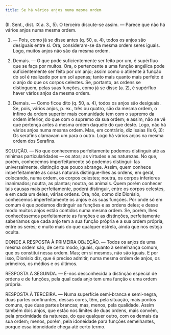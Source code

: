 ```yaml
---
title: Se há vários anjos numa mesma ordem
---
```


(II. Sent., dist. IX a. 3., 5).
  O terceiro discute-se assim. — Parece que não há vários anjos numa mesma ordem.  

1. — Pois, como já se disse antes (q. 50, a. 4), todos os anjos são desiguais entre si. Ora, consideram-se da mesma ordem seres iguais. Logo, muitos anjos não são da mesma ordem.  

2. Demais. — O que pode suficientemente ser feito por um, é supérfluo que se faça por muitos. Ora, o pertencente a uma função angélica pode suficientemente ser feito por um anjo; assim como o atinente à função do sol é realizado por um sol apenas; tanto mais quanto mais perfeito é o anjo do que os corpos celestes. Se, portanto, as ordens se distinguem, pelas suas funções, como já se disse (a. 2), é supérfluo haver vários anjos da mesma ordem.  

3. Demais. — Como ficou dito (q. 50, a. 4), todos os anjos são desiguais. Se, pois, vários anjos, p. ex., três ou quatro, são da mesma ordem, o ínfimo da ordem superior mais comunidade tem com o supremo da ordem inferior, do que com o supremo da sua ordem; e assim, não se vê que pertença antes à mesma ordem daquele do que deste. Logo, não há vários anjos numa mesma ordem.  Mas, em contrário, diz Isaias (Is 6, 3): Os serafins clamavam um para o outro. Logo há vários anjos na mesma ordem dos Serafins.  

SOLUÇÃO. — No que conhecemos perfeitamente podemos distinguir até as mínimas particularidades — os atos; as virtudes e as naturezas. No que, porém, conhecemos imperfeitamente só podemos distingui- las universalmente, distinção que pouco abrange. Assim, quem conhece imperfeitamente as coisas naturais distingue-lhes as ordens, em geral, colocando, numa ordem, os corpos celestes; noutra, os corpos inferiores inanimados; noutra, as plantas; noutra, os animais. Quem porém conhecer tais causas mais perfeitamente, poderá distinguir, entre os corpos celestes, e em cada um deles, várias ordens. Ora, nós, como diz Dionísio, conhecemos imperfeitamente os anjos e as suas funções. Por onde só em comum é que podemos distinguir as funções e as ordens deles; e desse modo muitos anjos estão contidos numa mesma ordem. Se, porém, lhes conhecêssemos perfeitamente as funções e as distinções, perfeitamente saberíamos que cada anjo tem a sua função própria e a sua ordem própria, entre os seres; e muito mais do que qualquer estrela, ainda que nos esteja oculta.  

DONDE A RESPOSTA À PRIMEIRA OBJEÇÃO. — Todos os anjos de uma mesma ordem são, de certo modo, iguais, quanto à semelhança comum, que os constitui nessa ordem. Mas; em si mesmos, não são iguais. E por isso, Dionísio diz, que é preciso admitir, numa mesma ordem de anjos, os primeiros, os médios e os últimos.  

RESPOSTA À SEGUNDA. — É-nos desconhecida a distinção especial de ordens e de funções, pela qual cada anjo tem uma função e uma ordem própria.  

RESPOSTA À TERCEIRA. — Numa superfície semi-branca e semi-negra, duas partes confinantes, dessas cores, têm, pela situação, mais pontos comuns, que duas partes brancas; mas, menos, pela qualidade. Assim também dois anjos, que estão nos limites de duas ordens, mais convêm, pela proximidade da natureza, do que qualquer outro, com os demais da sua ordem; menos, porém, pela idoneidade para funções semelhantes, porque essa idoneidade chega até certo termo.